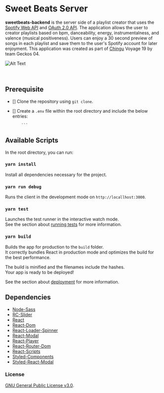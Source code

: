 # Sweet Beats Server
**sweetbeats-backend** is the server side of a playlist creator that uses the [Spotify Web API](https://developer.spotify.com/documentation/web-api/quick-start/) and [OAuth 2.0 API](https://oauth.net/2/). The application allows the user to creator playlists based on bpm, danceability, energy, instrumentalness, and valence (musical positiveness). Users can enjoy a 30 second preview of songs in each playlist and save them to the user's Spotify account for later enjoyment. This application was created as part of [Chingu](https://chingu.io/) Voyage 19 by team Geckos 04.

![Alt Text](./images/sweetbeatsLandingPage.png)
<br><br><br>

## Prerequisite

* [] Clone the repository using `git clone`.

* [] Create a `.env` file within the root directory and include the below entries:

    ```REACT_APP_BACKEND_URI='http://localhost:8888'
        ```

## Available Scripts

In the root directory, you can run:

### `yarn install`

Install all dependencies necessary for the project.

### `yarn run debug`
Runs the client in the development mode on `http://locallhost:3000`.

### `yarn test`

Launches the test runner in the interactive watch mode.<br />
See the section about [running tests](https://facebook.github.io/create-react-app/docs/running-tests) for more information.

### `yarn build`

Builds the app for production to the `build` folder.<br />
It correctly bundles React in production mode and optimizes the build for the best performance.

The build is minified and the filenames include the hashes.<br />
Your app is ready to be deployed!

See the section about [deployment](https://facebook.github.io/create-react-app/docs/deployment) for more information.

## Dependencies

* [Node-Sass](https://www.npmjs.com/package/node-sass?activeTab=versions)
* [RC-Slider](https://www.npmjs.com/package/rc-slider)
* [React](https://www.npmjs.com/package/react)
* [React-Dom](https://www.npmjs.com/package/react-dom)
* [React-Loader-Spinner](https://www.npmjs.com/package/react-loader-spinner)
* [React-Modal](https://www.npmjs.com/package/react-modal)
* [React-Player](https://www.npmjs.com/package/react-player)
* [React-Router-Dom](https://www.npmjs.com/package/react-router-dom)
* [React-Scripts](https://www.npmjs.com/package/react-scripts)
* [Styled-Components](https://www.npmjs.com/package/styled-components)
* [Styled-React-Modal](https://www.npmjs.com/package/styled-react-modal)

### License
[GNU General Public License v3.0](https://www.gnu.org/licenses/gpl-3.0.en.html).